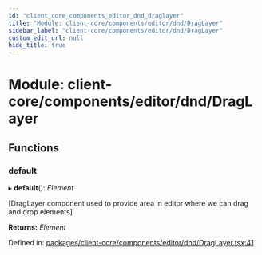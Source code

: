 ```yaml
---
id: "client_core_components_editor_dnd_draglayer"
title: "Module: client-core/components/editor/dnd/DragLayer"
sidebar_label: "client-core/components/editor/dnd/DragLayer"
custom_edit_url: null
hide_title: true
---
```


# Module: client-core/components/editor/dnd/DragLayer

## Functions

### default

▸ **default**(): *Element*

[DragLayer component used to provide area in editor where we can drag and drop elements]

**Returns:** *Element*

Defined in: [packages/client-core/components/editor/dnd/DragLayer.tsx:41](https://github.com/xr3ngine/xr3ngine/blob/5a0f83ed8/packages/client-core/components/editor/dnd/DragLayer.tsx#L41)
